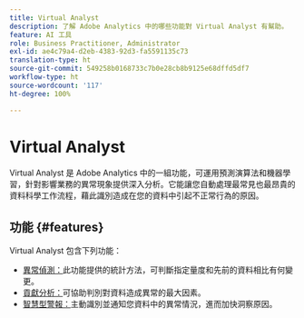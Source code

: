 ```yaml
---
title: Virtual Analyst
description: 了解 Adobe Analytics 中的哪些功能對 Virtual Analyst 有幫助。
feature: AI 工具
role: Business Practitioner, Administrator
exl-id: ae4c79a4-d2eb-4383-92d3-fa5591135c73
translation-type: ht
source-git-commit: 549258b0168733c7b0e28cb8b9125e68dffd5df7
workflow-type: ht
source-wordcount: '117'
ht-degree: 100%

---
```


# Virtual Analyst

Virtual Analyst 是 Adobe Analytics 中的一組功能，可運用預測演算法和機器學習，針對影響業務的異常現象提供深入分析。它能讓您自動處理最常見也最昂貴的資料科學工作流程，藉此識別造成在您的資料中引起不正常行為的原因。

## 功能 {#features}

Virtual Analyst 包含下列功能：

* [異常偵測：](c-anomaly-detection/anomaly-detection.md)此功能提供的統計方法，可判斷指定量度和先前的資料相比有何變更。
* [貢獻分析：](contribution-analysis/run-contribution-analysis.md)可協助判別對資料造成異常的最大因素。
* [智慧型警報：](../c-intelligent-alerts/intellligent-alerts.md)主動識別並通知您資料中的異常情況，進而加快洞察原因。
